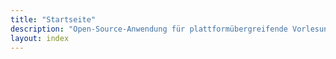 ```yaml
---
title: "Startseite"
description: "Open-Source-Anwendung für plattformübergreifende Vorlesungsaufzeichnungen und -Streaming."
layout: index
---
```

